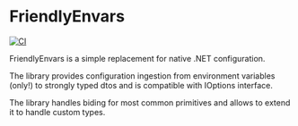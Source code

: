 # FriendlyEnvars

[![CI](https://github.com/llepecki/friendly-envars/actions/workflows/ci.yml/badge.svg)](https://github.com/llepecki/friendly-envars/actions/workflows/ci.yml)

FriendlyEnvars is a simple replacement for native .NET configuration.

The library provides configuration ingestion from environment variables (only!) to strongly typed dtos and is compatible with IOptions interface.

The library handles biding for most common primitives and allows to extend it to handle custom types.
